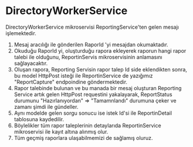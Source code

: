 # DirectoryWorkerService
DirectoryWorkerService mikroservisi ReportingService'ten gelen mesajı işlemektedir.
  1. Mesaj aracılığı ile gönderilen RaporId 'yi mesajdan okumaktadır.
  2. Okuduğu RaporId yi, oluşturduğu rapora ekleyerek raporun hangi rapor talebi ile olduğunu, ReportinServis mikroservisinin anlamasını sağlayacaktır.
  3. Oluşan rapora, Reporting Servisin rapor talep Id side eklendikten sonra, bu model HttpPost isteği ile ReportinService de yazığımız "ReportCapture" endpoindine göndermektedir.
  4. Rapor talebinde bulunan ve bu manada bir mesaj oluşturan Reporting Service artık gelen HttpPost requestini yakalayarak, ReportStatus durumunu "Hazırlanıyordan" => "Tamamnlandı" durumuna çeker ve zamanı şimdi ile gündeller.
  5. Aynı modelde gelen sorgu sonucu ise istek Id'si ile ReportinDetail tablosuna kaydedilir.
  6. Böylelikler tüm rapor taleplerinin detaylarıda ReportinService mikroservisi ile kayıt altına alınmış olur.
  7. Tüm geçmiş raporlara ulaşabilmemizi de sağlamış oluruz. 
